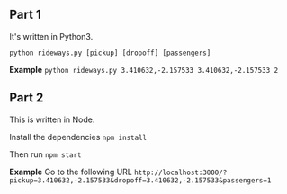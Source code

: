 ## Part 1

It's written in Python3.

`python rideways.py [pickup] [dropoff] [passengers]`

**Example**
`python rideways.py 3.410632,-2.157533 3.410632,-2.157533 2`

## Part 2

This is written in Node.

Install the dependencies
`npm install`

Then run
`npm start`

**Example**
Go to the following URL
`http://localhost:3000/?pickup=3.410632,-2.157533&dropoff=3.410632,-2.157533&passengers=1`